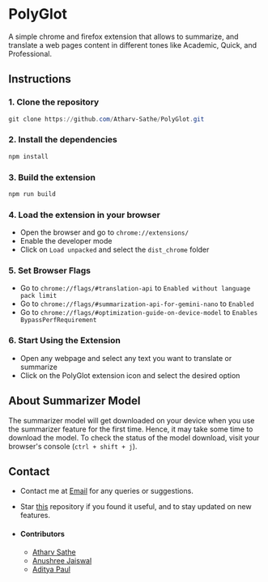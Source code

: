 # PolyGlot

A simple chrome and firefox extension that allows to summarize, and translate a web pages content in different tones like Academic, Quick, and Professional.

## Instructions

### 1. Clone the repository
```powershell
git clone https://github.com/Atharv-Sathe/PolyGlot.git
```

### 2. Install the dependencies
```powershell
npm install
```

### 3. Build the extension
```powershell
npm run build
```

### 4. Load the extension in your browser
- Open the browser and go to `chrome://extensions/`
- Enable the developer mode
- Click on `Load unpacked` and select the `dist_chrome` folder

### 5. Set Browser Flags
- Go to `chrome://flags/#translation-api` to `Enabled without language pack limit`
- Go to `chrome://flags/#summarization-api-for-gemini-nano` to `Enabled`
- Go to `chrome://flags/#optimization-guide-on-device-model` to `Enables BypassPerfRequirement`

### 6. Start Using the Extension
- Open any webpage and select any text you want to translate or summarize
- Click on the PolyGlot extension icon and select the desired option


## About Summarizer Model

The summarizer model will get downloaded on your device when you use the summarizer feature for the first time. Hence, it may take some time to download the model. To check the status of the model download, visit your browser's console (`ctrl + shift + j`).

## Contact
 - Contact me at [Email](mailto:atharvsathe28704@gmail.com) for any queries or suggestions.

 - Star [this](https://github.com/Atharv-Sathe/PolyGlot) repository if you found it useful, and to stay updated on new features.

- #### Contributors
    - [Atharv Sathe](https://github.com/Atharv-Sathe)
    - [Anushree Jaiswal](https://github.com/coderKrysio)
    - [Aditya Paul](https://github.com/Paulie-Aditya)
